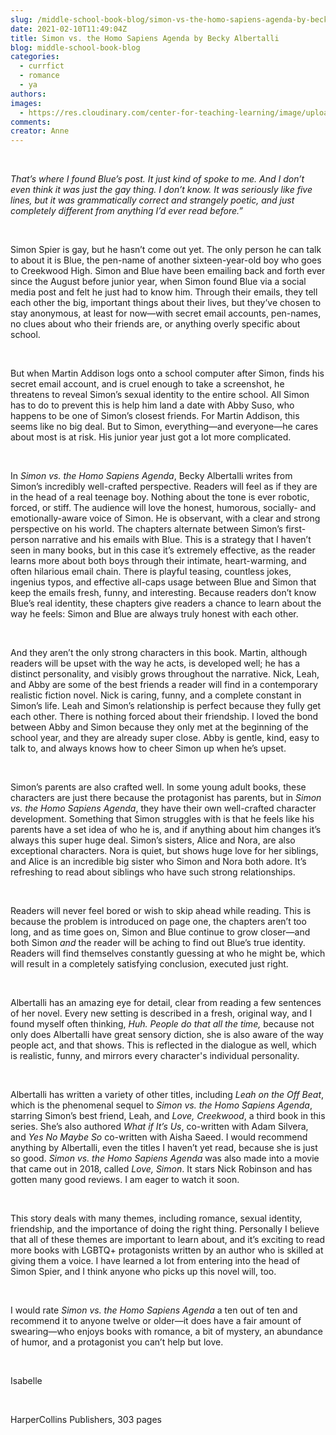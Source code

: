 ```yaml
---
slug: /middle-school-book-blog/simon-vs-the-homo-sapiens-agenda-by-becky-albertalli
date: 2021-02-10T11:49:04Z
title: Simon vs. the Homo Sapiens Agenda by Becky Albertalli
blog: middle-school-book-blog
categories:
  - currfict
  - romance
  - ya
authors:
images:
  - https://res.cloudinary.com/center-for-teaching-learning/image/upload/v1637513117/Simon-vs-The-Homo-Sapiens-Agenda-Isabelle.jpg.jpg
comments:
creator: Anne
---
```


<div class="wp-block-image"><figure class="alignleft size-large is-resized"/></div>
<!-- /wp:image --><br /><!-- wp:paragraph -->
<p><em>That’s where I found Blue’s post. It just kind of spoke to me. And I don’t even think it was just the gay thing. I don’t know. It was seriously like five lines, but it was grammatically correct and strangely poetic, and just completely different from anything I’d ever read before.”</em></p>
<!-- /wp:paragraph --><br /><!-- wp:paragraph -->
<p>Simon Spier is gay, but he hasn’t come out yet. The only person he can talk to about it is Blue, the pen-name of another sixteen-year-old boy who goes to Creekwood High. Simon and Blue have been emailing back and forth ever since the August before junior year, when Simon found Blue via a social media post and felt he just had to know him. Through their emails, they tell each other the big, important things about their lives, but they’ve chosen to stay anonymous, at least for now—with secret email accounts, pen-names, no clues about who their friends are, or anything overly specific about school. </p>
<!-- /wp:paragraph --><br /><!-- wp:paragraph -->
<p>But when Martin Addison logs onto a school computer after Simon, finds his secret email account, and is cruel enough to take a screenshot, he threatens to reveal Simon’s sexual identity to the entire school. All Simon has to do to prevent this is help him land a date with Abby Suso, who happens to be one of Simon’s closest friends. For Martin Addison, this seems like no big deal. But to Simon, everything—and everyone―he cares about most is at risk. His junior year just got a lot more complicated.</p>
<!-- /wp:paragraph --><br /><!-- wp:paragraph -->
<p>In <em>Simon vs. the Homo Sapiens Agenda</em>, Becky Albertalli writes from Simon’s incredibly well-crafted perspective. Readers will feel as if they are in the head of a real teenage boy. Nothing about the tone is ever robotic, forced, or stiff. The audience will love the honest, humorous, socially- and emotionally-aware voice of Simon. He is observant, with a clear and strong perspective on his world. The chapters alternate between Simon’s first-person narrative and his emails with Blue. This is a strategy that I haven’t seen in many books, but in this case it’s extremely effective, as the reader learns more about both boys through their intimate, heart-warming, and often hilarious email chain. There is playful teasing, countless jokes, ingenius typos, and effective all-caps usage between Blue and Simon that keep the emails fresh, funny, and interesting. Because readers don’t know Blue’s real identity, these chapters give readers a chance to learn about the way he feels: Simon and Blue are always truly honest with each other.</p>
<!-- /wp:paragraph --><br /><!-- wp:paragraph -->
<p>And they aren’t the only strong characters in this book. Martin, although readers will be upset with the way he acts, is developed well; he has a distinct personality, and visibly grows throughout the narrative. Nick, Leah, and Abby are some of the best friends a reader will find in a contemporary realistic fiction novel. Nick is caring, funny, and a complete constant in Simon’s life. Leah and Simon’s relationship is perfect because they fully get each other. There is nothing forced about their friendship. I loved the bond between Abby and Simon because they only met at the beginning of the school year, and they are already super close. Abby is gentle, kind, easy to talk to, and always knows how to cheer Simon up when he’s upset.</p>
<!-- /wp:paragraph --><br /><!-- wp:paragraph -->
<p>Simon’s parents are also crafted well. In some young adult books, these characters are just there because the protagonist has parents, but in <em>Simon vs. the Homo Sapiens Agenda</em>, they have their own well-crafted character development. Something that Simon struggles with is that he feels like his parents have a set idea of who he is, and if anything about him changes it’s always this super huge deal. Simon’s sisters, Alice and Nora, are also exceptional characters. Nora is quiet, but shows huge love for her siblings, and Alice is an incredible big sister who Simon and Nora both adore. It’s refreshing to read about siblings who have such strong relationships. </p>
<!-- /wp:paragraph --><br /><!-- wp:paragraph -->
<p>Readers will never feel bored or wish to skip ahead while reading. This is because the problem is introduced on page one, the chapters aren’t too long, and as time goes on, Simon and Blue continue to grow closer—and both Simon <em>and</em> the reader will be aching to find out Blue’s true identity. Readers will find themselves constantly guessing at who he might be, which will result in a completely satisfying conclusion, executed just right.</p>
<!-- /wp:paragraph --><br /><!-- wp:paragraph -->
<p>Albertalli has an amazing eye for detail, clear from reading a few sentences of her novel. Every new setting is described in a fresh, original way, and I found myself often thinking, <em>Huh. People do that all the time,</em> because not only does Albertalli have great sensory diction, she is also aware of the way people act, and that shows. This is reflected in the dialogue as well, which is realistic, funny, and mirrors every character's individual personality.</p>
<!-- /wp:paragraph --><br /><!-- wp:paragraph -->
<p>Albertalli has written a variety of other titles, including <em>Leah on the Off Beat</em>, which is the phenomenal sequel to <em>Simon vs. the Homo Sapiens Agenda</em>, starring Simon’s best friend, Leah, and <em>Love, Creekwood</em>, a third book in this series. She’s also authored <em>What if It’s Us</em>, co-written with Adam Silvera, and <em>Yes No Maybe So </em>co-written with Aisha Saeed. I would recommend anything by Albertalli, even the titles I haven’t yet read, because she is just so good. <em>Simon vs. the Homo Sapiens Agenda</em> was also made into a movie that came out in 2018, called <em>Love, Simon</em>. It stars Nick Robinson and has gotten many good reviews. I am eager to watch it soon.</p>
<!-- /wp:paragraph --><br /><!-- wp:paragraph -->
<p>This story deals with many themes, including romance, sexual identity, friendship, and the importance of doing the right thing. Personally I believe that all of these themes are important to learn about, and it’s exciting to read more books with LGBTQ+ protagonists written by an author who is skilled at giving them a voice. I have learned a lot from entering into the head of Simon Spier, and I think anyone who picks up this novel will, too.</p>
<!-- /wp:paragraph --><br /><!-- wp:paragraph -->
<p>I would rate <em>Simon vs. the Homo Sapiens Agenda </em>a ten out of ten and recommend it to anyone twelve or older—it does have a fair amount of swearing—who enjoys books with romance, a bit of mystery, an abundance of humor, and a protagonist you can’t help but love.</p>
<!-- /wp:paragraph --><br /><!-- wp:paragraph -->
<p>Isabelle</p>
<!-- /wp:paragraph --><br /><!-- wp:paragraph -->
<p>HarperCollins Publishers, 303 pages</p>
<!-- /wp:paragraph -->
